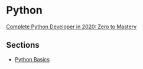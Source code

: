 # Python

[Complete Python Developer in 2020: Zero to Mastery](https://www.udemy.com/course/complete-python-developer-zero-to-mastery/)

## Sections

- [Python Basics](https://github.com/hungrypc/notes/blob/master/root/python/basics.md)
